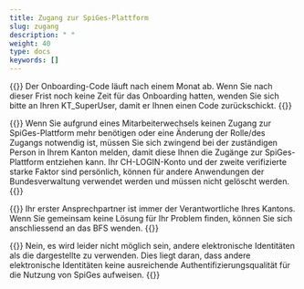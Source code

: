 ```yaml
---
title: Zugang zur SpiGes-Plattform 
slug: zugang 
description: " "
weight: 40
type: docs
keywords: []
---
```


{{<collapsible title="Läuft der Onboarding-Code nach einer bestimmten Zeit ab? Wenn ja, was soll ich tun, wenn ich mich nicht rechtzeitig anmelden konnte? ">}}
Der Onboarding-Code läuft nach einem Monat ab. Wenn Sie nach dieser Frist noch keine Zeit für das Onboarding hatten, wenden Sie sich bitte an Ihren KT_SuperUser, damit er Ihnen einen Code zurückschickt. 
{{</collapsible>}}

{{<collapsible title="Was muss ich tun, wenn ich nicht mehr im Krankenhaus arbeite? Kann ich mein Profil löschen?">}}
Wenn Sie aufgrund eines Mitarbeiterwechsels keinen Zugang zur SpiGes-Plattform mehr benötigen oder eine Änderung der Rolle/des Zugangs notwendig ist, müssen Sie sich zwingend bei der zuständigen Person in Ihrem Kanton melden, damit diese Ihnen die Zugänge zur SpiGes-Plattform entziehen kann. Ihr CH-LOGIN-Konto und der zweite verifizierte starke Faktor sind persönlich, können für andere Anwendungen der Bundesverwaltung verwendet werden und müssen nicht gelöscht werden.
{{</collapsible>}}

{{<collapsible title="An wen kann ich mich wenden, wenn mein Login nicht funktioniert?">}}
Ihr erster Ansprechpartner ist immer der Verantwortliche Ihres Kantons. Wenn Sie gemeinsam keine Lösung für Ihr Problem finden, können Sie sich anschliessend an das BFS wenden.
{{</collapsible>}}

{{<collapsible title="Ich habe einen anderen Kontotyp der Bundesverwaltung, kann dieser verwendet werden? ">}}
Nein, es wird leider nicht möglich sein, andere elektronische Identitäten als die dargestellte zu verwenden. Dies liegt daran, dass andere elektronische Identitäten keine ausreichende Authentifizierungsqualität für die Nutzung von SpiGes aufweisen.
{{</collapsible>}}
